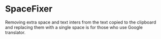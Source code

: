 # SpaceFixer
Removing extra space and text inters from the text copied to the clipboard and replacing them with a single space is for those who use Google translator.
